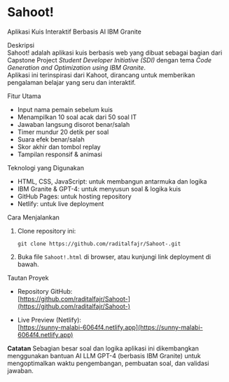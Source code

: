 # Sahoot! 
Aplikasi Kuis Interaktif Berbasis AI IBM Granite

Deskripsi  
Sahoot! adalah aplikasi kuis berbasis web yang dibuat sebagai bagian dari Capstone Project *Student Developer Initiative (SDI)* dengan tema *Code Generation and Optimization using IBM Granite*.  
Aplikasi ini terinspirasi dari Kahoot, dirancang untuk memberikan pengalaman belajar yang seru dan interaktif.

Fitur Utama
- Input nama pemain sebelum kuis
- Menampilkan 10 soal acak dari 50 soal IT
- Jawaban langsung disorot benar/salah
- Timer mundur 20 detik per soal
- Suara efek benar/salah
- Skor akhir dan tombol replay
- Tampilan responsif & animasi

Teknologi yang Digunakan
- HTML, CSS, JavaScript: untuk membangun antarmuka dan logika
- IBM Granite & GPT-4: untuk menyusun soal & logika kuis
- GitHub Pages: untuk hosting repository
- Netlify: untuk live deployment

Cara Menjalankan
1. Clone repository ini:
   ```
   git clone https://github.com/raditalfajr/Sahoot-.git
   ```
2. Buka file `Sahoot!.html` di browser, atau kunjungi link deployment di bawah.

Tautan Proyek
- Repository GitHub:  
  [https://github.com/raditalfajr/Sahoot-](https://github.com/raditalfajr/Sahoot-)

- Live Preview (Netlify):  
  [https://sunny-malabi-6064f4.netlify.app](https://sunny-malabi-6064f4.netlify.app)

**Catatan** 
Sebagian besar soal dan logika aplikasi ini dikembangkan menggunakan bantuan AI LLM GPT-4 (berbasis IBM Granite) untuk mengoptimalkan waktu pengembangan, pembuatan soal, dan validasi jawaban.
